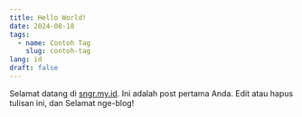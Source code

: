 ```yaml
---
title: Hello World!
date: 2024-08-18
tags:
  - name: Contoh Tag
    slug: contoh-tag
lang: id
draft: false
---
```

Selamat datang di [sngr.my.id](https://sngr.my.id). Ini adalah post pertama Anda. Edit atau hapus tulisan ini, dan Selamat nge-blog!
